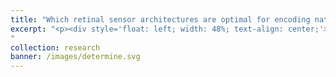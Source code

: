```yaml
---
title: "Which retinal sensor architectures are optimal for encoding natural scenes?"
excerpt: "<p><div style='float: left; width: 48%; text-align: center;'>Simulated saccade movements in natural scenes<video src='/files/saccade.mp4' width='100%' controls playsinline autoplay muted loop></video></div><div style='float: right; width:48%; text-align: center;'>Receptive field optimization<video src='/files/contours.mp4' width='100%' controls playsinline autoplay muted loop></video></div></p><div style='clear: both;'></div>Many sensory systems consist of ensembles or grids of ON and OFF detectors spanning sensory space. How should grids of ON and OFF detectors be arranged to optimally encode natural stimuli? It turns out that the preferred detector arrangements depends on sensor noise and the statistical structure of the natural stimuli.
"
collection: research
banner: /images/determine.svg
---
```

